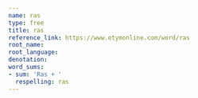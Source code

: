 ```yaml
---
name: ras
type: free
title: ras
reference_link: https://www.etymonline.com/word/ras
root_name: 
root_language: 
denotation: 
word_sums:
- sum: 'Ras + '
  respelling: ras
---
```

